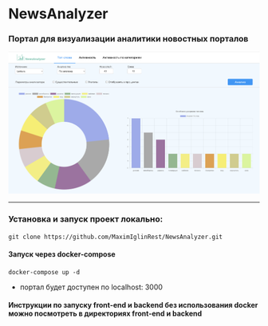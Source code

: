 # NewsAnalyzer
### Портал для визуализации аналитики новостных порталов

![Альтернативный текст](/doc-source/activity.png)
 ***

### Установка и запуск проект локально: 
    git clone https://github.com/MaximIglinRest/NewsAnalyzer.git

#### Запуск  через docker-compose
    docker-compose up -d
- портал будет доступен по localhost: 3000

#### Инструкции по запуску front-end и backend без использования docker можно посмотреть в директориях front-end и backend